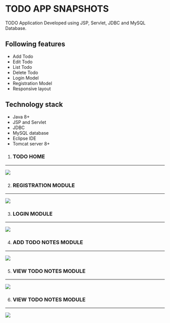 
<h1>TODO APP SNAPSHOTS</h1>

TODO Application Developed using JSP, Servlet, JDBC and MySQL Database.

## Following features
- Add Todo
- Edit Todo
- List Todo
- Delete Todo
- Login Model
- Registration Model
- Responsive layout

## Technology stack
- Java 8+
- JSP and Servlet
- JDBC
- MySQL database
- Eclipse IDE
- Tomcat server 8+

1) <h3> TODO HOME
---
  
<img src="https://user-images.githubusercontent.com/45147588/114652345-50250c00-9d03-11eb-8ba0-95af61001df5.PNG">

</h3> 

2) <h3> REGISTRATION MODULE 
 --- 

<img src="https://user-images.githubusercontent.com/45147588/114652363-5c10ce00-9d03-11eb-9df9-c820243d83b4.png">

</h3>

3) <h3> LOGIN MODULE 
 --- 

<img src="https://user-images.githubusercontent.com/45147588/114652374-60d58200-9d03-11eb-94a1-d28d063da3ca.PNG">


</h3>

4) <h3> ADD TODO NOTES MODULE 
 --- 

<img src="https://user-images.githubusercontent.com/45147588/114652385-6632cc80-9d03-11eb-83b9-aeae96588b5b.png">

</h3>

5) <h3> VIEW TODO NOTES MODULE 
 --- 

<img src="https://user-images.githubusercontent.com/45147588/114652397-6af78080-9d03-11eb-94f8-e158c9d0a912.PNG">

</h3>

6) <h3> VIEW TODO NOTES MODULE 
 --- 

<img src="https://user-images.githubusercontent.com/45147588/114652406-6e8b0780-9d03-11eb-879e-66419d874874.PNG">

</h3>

